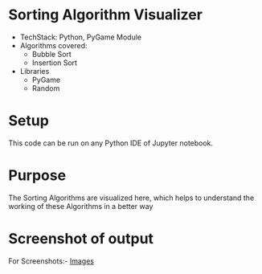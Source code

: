 # Sorting Algorithm Visualizer

* TechStack: Python, PyGame Module
* Algorithms covered:
    * Bubble Sort
    * Insertion Sort
* Libraries
    * PyGame
    * Random
    
# Setup
This code can be run on any Python IDE of Jupyter notebook.

# Purpose
The Sorting Algorithms are visualized here, which helps to understand the working of these Algorithms in a better way

# Screenshot of output

For Screenshots:-  [Images](Images/)